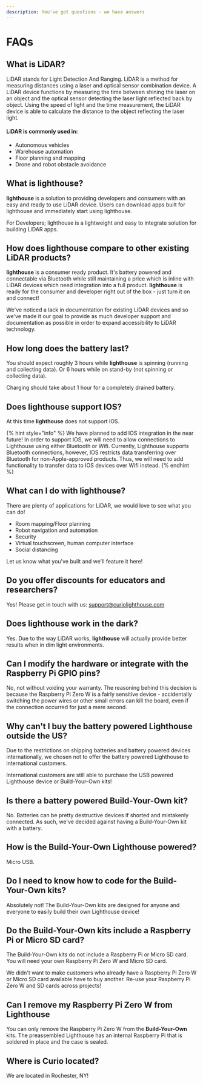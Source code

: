```yaml
---
description: You've got questions - we have answers
---
```


# FAQs

## What is LiDAR?

LiDAR stands for Light Detection And Ranging.  LiDAR is a method for measuring distances using a laser and optical sensor combination device.  A LiDAR device functions by measuring the time between shining the laser on an object and the optical sensor detecting the laser light reflected back by object.  Using the speed of light and the time measurement, the LiDAR device is able to calculate the distance to the object reflecting the laser light.

#### LiDAR is commonly used in:

* Autonomous vehicles
* Warehouse automation
* Floor planning and mapping
* Drone and robot obstacle avoidance 

## What is lighthouse?

**lighthouse** is a solution to providing developers and consumers with an easy and ready to use LiDAR device.  Users can download apps built for lighthouse and immediately start using lighthouse.  

For Developers; lighthouse is a lightweight and easy to integrate solution for building LiDAR apps. 

## How does lighthouse compare to other existing LiDAR products?

**lighthouse** is a consumer ready product.  It's battery powered and connectable via Bluetooth while still maintaining a price which is inline with LiDAR devices which need integration into a full product.  **lighthouse** is ready for the consumer and developer right out of the box - just turn it on and connect!

We've noticed a lack in documentation for existing LiDAR devices and so we've made it our goal to provide as much developer support and documentation as possible in order to expand accessibility to LiDAR technology.

## How long does the battery last?

You should expect roughly 3 hours while **lighthouse** is spinning \(running and collecting data\).  Or 6 hours while on stand-by \(not spinning or collecting data\).

Charging should take about 1 hour for a completely drained battery.

## Does lighthouse support IOS?

At this time **lighthouse** does not support IOS.

{% hint style="info" %}
We have planned to add IOS integration in the near future!  In order to support IOS, we will need to allow connections to Lighthouse using either Bluetooth or Wifi.  Currently, Lighthouse supports Bluetooth connections, however, IOS restricts data transferring over Bluetooth for non-Apple-approved products.  Thus, we will need to add functionality to transfer data to IOS devices over Wifi instead.
{% endhint %}

## What can I do with lighthouse?

There are plenty of applications for LiDAR, we would love to see what you can do!

* Room mapping/Floor planning
* Robot navigation and automation
* Security
* Virtual touchscreen, human computer interface
* Social distancing

Let us know what you've built and we'll feature it here!

## Do you offer discounts for educators and researchers?

Yes!  Please get in touch with us: support@curiolighthouse.com

## Does lighthouse work in the dark?

Yes.  Due to the way LiDAR works, **lighthouse** will actually provide better results when in dim light environments.

## Can I modify the hardware or integrate with the Raspberry Pi GPIO pins?

No, not without voiding your warranty.  The reasoning behind this decision is because the Raspberry Pi Zero W is a fairly sensitive device - accidentally switching the power wires or other small errors can kill the board, even if the connection occurred for just a mere second.  

## Why can't I buy the battery powered Lighthouse outside the US?

Due to the restrictions on shipping batteries and battery powered devices internationally, we chosen not to offer the battery powered Lighthouse to international customers.  

International customers are still able to purchase the USB powered Lighthouse device or Build-Your-Own kits!

## Is there a battery powered Build-Your-Own kit?

No.  Batteries can be pretty destructive devices if shorted and mistakenly connected.  As such, we've decided against having a Build-Your-Own kit with a battery. 

## How is the Build-Your-Own Lighthouse powered?

Micro USB.

## Do I need to know how to code for the Build-Your-Own kits?

Absolutely not!  The Build-Your-Own kits are designed for anyone and everyone to easily build their own Lighthouse device!

## Do the Build-Your-Own kits include a Raspberry Pi or Micro SD card?

The Build-Your-Own kits do not include a Raspberry Pi or Micro SD card.  You will need your own Raspberry Pi Zero W and Micro SD card.  

We didn't want to make customers who already have a Raspberry Pi Zero W or Micro SD card available have to buy another.  Re-use your Raspberry Pi Zero W and SD cards across projects!

## Can I remove my Raspberry Pi Zero W from Lighthouse

You can only remove the Raspberry Pi Zero W from the **Build-Your-Own** kits.  The preassembled Lighthouse has an internal Raspberry Pi that is soldered in place and the case is sealed.

## Where is Curio located?

We are located in Rochester, NY!

